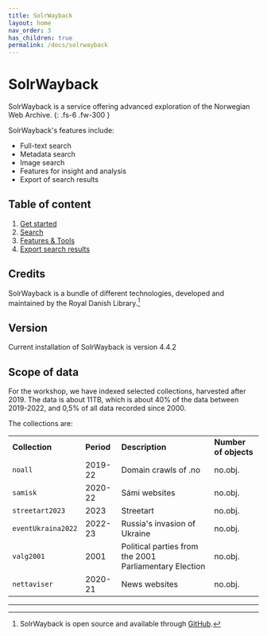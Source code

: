 ```yaml
---
title: SolrWayback
layout: home
nav_order: 3
has_children: true
permalink: /docs/solrwayback
---
```


# SolrWayback

SolrWayback is a service offering advanced exploration of the Norwegian Web Archive.
{: .fs-6 .fw-300 }

SolrWayback's features include:
- Full-text search
- Metadata search
- Image search
- Features for insight and analysis
- Export of search results

## Table of content
1. [Get started](./solrwayback/get-started)
2. [Search](./solrwayback/search)
3. [Features & Tools](./solrwayback/features)
4. [Export search results](./export)


## Credits
SolrWayback is a bundle of different technologies, developed and maintained by the Royal Danish Library.[^1]


## Version
Current installation of SolrWayback is version 4.4.2


## Scope of data
For the workshop, we have indexed selected collections, harvested after 2019. The data is about 11TB, which is about 40% of the data between 2019-2022, and 0,5% of all data recorded since 2000.

The collections are:

|||||
|--- |--- |-- |--- |
|**Collection**|**Period**|**Description**|**Number of objects**|**Data size**|
|`noall`|2019-22|Domain crawls of .no|no.obj.|7.5TB|
|`samisk`|2020-22|Sámi websites|no.obj.|68GB|
|`streetart2023`|2023|Streetart|no.obj.|75GB|
|`eventUkraina2022`|2022-23|Russia's invasion of Ukraine|no.obj.|343GB|
|`valg2001`|2001|Political parties from the 2001 Parliamentary Election|no.obj.|1.6GB|
|`nettaviser`|2020-21|News websites|no.obj.|2.3TB|

----

[^1]: SolrWayback is open source and available through [GitHub](https://github.com/netarchivesuite/solrwayback/).